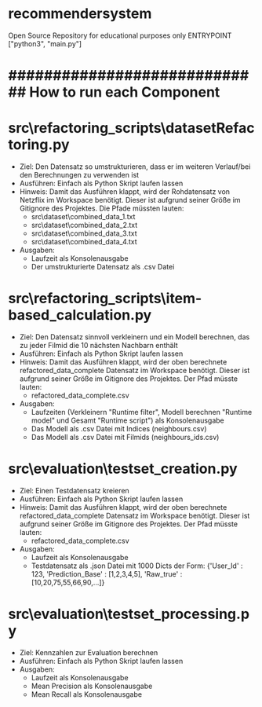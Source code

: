 # recommendersystem
Open Source Repository for educational purposes only 
ENTRYPOINT ["python3", "main.py"]

# #####################################################################################
# ############################# How to run each Component #############################
# #####################################################################################

# src\refactoring_scripts\datasetRefactoring.py
- Ziel: Den Datensatz so umstrukturieren, dass er im weiteren Verlauf/bei den Berechnungen zu verwenden ist
- Ausführen: Einfach als Python Skript laufen lassen
- Hinweis: Damit das Ausführen klappt, wird der Rohdatensatz von Netzflix im Workspace benötigt. Dieser ist aufgrund seiner Größe im Gitignore des Projektes. Die Pfade müssten lauten:
    - src\dataset\combined_data_1.txt
    - src\dataset\combined_data_2.txt
    - src\dataset\combined_data_3.txt
    - src\dataset\combined_data_4.txt
- Ausgaben: 
    - Laufzeit als Konsolenausgabe
    - Der umstrukturierte Datensatz als .csv Datei

# src\refactoring_scripts\item-based_calculation.py
- Ziel: Den Datensatz sinnvoll verkleinern und ein Modell berechnen, das zu jeder Filmid die 10 nächsten Nachbarn enthält
- Ausführen: Einfach als Python Skript laufen lassen
- Hinweis: Damit das Ausführen klappt, wird der oben berechnete refactored_data_complete Datensatz im Workspace benötigt. Dieser ist aufgrund seiner Größe im Gitignore des Projektes. Der Pfad müsste lauten:
    - refactored_data_complete.csv
- Ausgaben: 
    - Laufzeiten (Verkleinern "Runtime filter", Modell berechnen "Runtime model" und Gesamt "Runtime script") als Konsolenausgabe
    - Das Modell als .csv Datei mit Indices (neighbours.csv)
    - Das Modell als .csv Datei mit Filmids (neighbours_ids.csv)

# src\evaluation\testset_creation.py
- Ziel: Einen Testdatensatz kreieren 
- Ausführen: Einfach als Python Skript laufen lassen
- Hinweis: Damit das Ausführen klappt, wird der oben berechnete refactored_data_complete Datensatz im Workspace benötigt. Dieser ist aufgrund seiner Größe im Gitignore des Projektes. Der Pfad müsste lauten:
    - refactored_data_complete.csv
- Ausgaben: 
    - Laufzeit als Konsolenausgabe
    - Testdatensatz als .json Datei mit 1000 Dicts der Form: {'User_Id' : 123, 'Prediction_Base' : [1,2,3,4,5], 'Raw_true' : [10,20,75,55,66,90,...]}

# src\evaluation\testset_processing.py
- Ziel: Kennzahlen zur Evaluation berechnen
- Ausführen: Einfach als Python Skript laufen lassen
- Ausgaben: 
    - Laufzeit als Konsolenausgabe
    - Mean Precision als Konsolenausgabe
    - Mean Recall als Konsolenausgabe